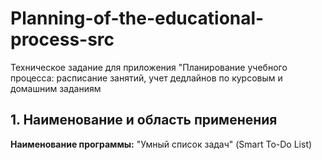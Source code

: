 # Planning-of-the-educational-process-src
Техническое задание для приложения "Планирование учебного процесса: расписание занятий, учет дедлайнов по курсовым и домашним заданиям
## 1. Наименование и область применения
**Наименование программы:** "Умный список задач" (Smart To-Do List)
